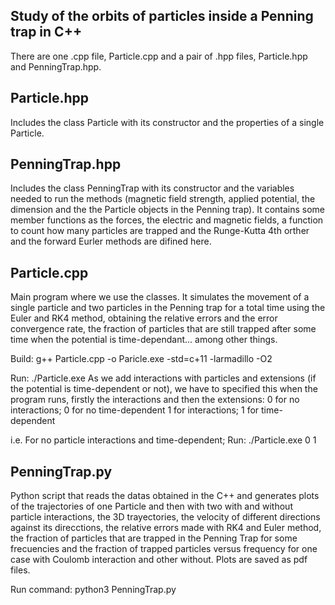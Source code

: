 Study of the orbits of particles inside a Penning trap in C++
---------------------------
There are one .cpp file, Particle.cpp and a pair of .hpp files, Particle.hpp and PenningTrap.hpp.

Particle.hpp
------------
Includes the class Particle with its constructor and the properties of a single Particle.

PenningTrap.hpp
---------------
Includes the class PenningTrap with its constructor and the variables needed to run the methods (magnetic field strength, applied potential, the dimension and the the Particle objects in the Penning trap). It contains some member functions as the forces, the electric and magnetic fields, a function to count how many particles are trapped and the Runge-Kutta 4th orther and the forward Eurler methods are difined here.

Particle.cpp
------------
Main program where we use the classes. It simulates the movement of a single particle and two particles in the Penning trap for a total time using the Euler and RK4 method, obtaining the relative errors and the error convergence rate, the fraction of particles that are still trapped after some time when the potential is time-dependant... among other things.

Build: g++ Particle.cpp -o Paricle.exe -std=c+11 -larmadillo -O2

Run: ./Particle.exe
As we add interactions with particles and extensions (if the potential is time-dependent or not), we have to specified this when the program runs, firstly the interactions and then the extensions:
0 for no interactions; 0 for no time-dependent
1 for interactions; 1 for time-dependent

i.e. For no particle interactions and time-dependent; Run: ./Particle.exe 0 1 

PenningTrap.py
--------------
Python script that reads the datas obtained in the C++ and generates plots of the trajectories of one Particle and then with two with and without particle interactions, the 3D trayectories, the velocity of different directions against its direcctions, the relative errors made with RK4 and Euler method, the fraction of particles that are trapped in the Penning Trap for some frecuencies and the fraction of trapped particles versus frequency for one case with Coulomb interaction and other without. Plots are saved as pdf files.

Run command: python3 PenningTrap.py

